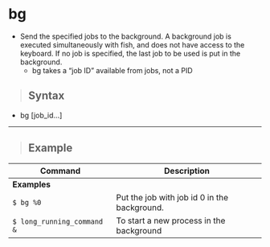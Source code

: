 # bg

- Send the specified jobs to the background. A background job is executed simultaneously with fish, and does not have access to the keyboard. If no job is specified, the last job to be used is put in the background.
  - bg takes a “job ID” available from jobs, not a PID

> ## **Syntax** 


- bg [job_id...]

---

> ## **Example** 

| **Command**   | **Description**   |
| --------------|-------------------|
| **Examples** |
| `$ bg %0` | Put the job with job id 0 in the background. |
| `$ long_running_command &` | To start a new process in the background |
